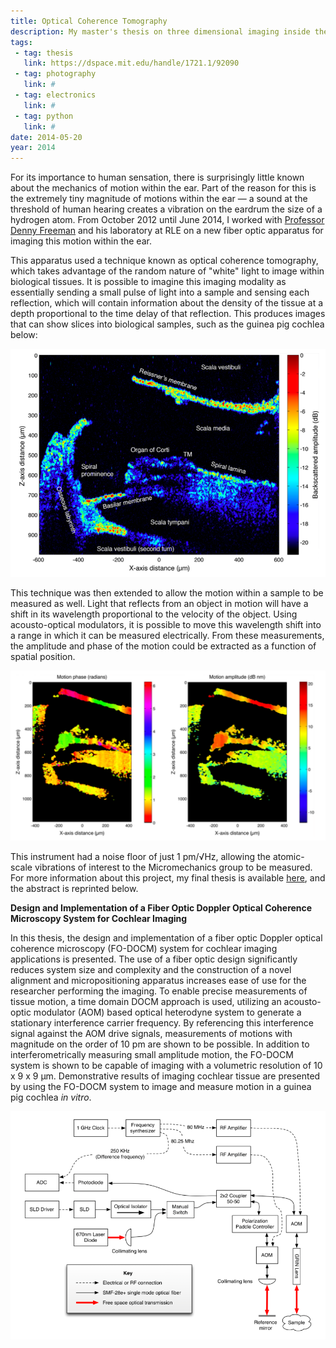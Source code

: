```yaml
---
title: Optical Coherence Tomography
description: My master's thesis on three dimensional imaging inside the mammilian cochlea.
tags:
 - tag: thesis
   link: https://dspace.mit.edu/handle/1721.1/92090
 - tag: photography
   link: #
 - tag: electronics
   link: #
 - tag: python
   link: #
date: 2014-05-20
year: 2014
---
```


<p>For its importance to human sensation, there is surprisingly little known about the mechanics of motion within the ear. Part of the reason for this is the extremely tiny magnitude of motions within the ear &mdash; a sound at the threshold of human hearing creates a vibration on the eardrum the size of a hydrogen atom. From October 2012 until June 2014, I worked with <a href="http://www.rle.mit.edu/people/directory/dennis-freeman/">Professor Denny Freeman</a> and his laboratory at RLE on a new fiber optic apparatus for imaging this motion within the ear.</p>

<p>This apparatus used a technique known as optical coherence tomography, which takes advantage of the random nature of "white" light to image within biological tissues. It is possible to imagine this imaging modality as essentially sending a small pulse of light into a sample and sensing each reflection, which will contain information about the density of the tissue at a depth proportional to the time delay of that reflection. This produces images that can show slices into biological samples, such as the guinea pig cochlea below:
</p>
<p>
<img src="images/oct_reflectivity.png">
</p>
<p>This technique was then extended to allow the motion within a sample to be measured as well. Light that reflects from an object in motion will have a shift in its wavelength proportional to the velocity of the object. Using acousto-optical modulators, it is possible to move this wavelength shift into a range in which it can be measured electrically. From these measurements, the amplitude and phase of the motion could be extracted as a function of spatial position.</p>
<p>
<img src="images/oct.png">
</p>
<p>This instrument had a noise floor of just 1 pm/&radic;Hz, allowing the atomic-scale vibrations of interest to the Micromechanics group to be measured. For more information about this project, my final thesis is available <a href="https://dspace.mit.edu/handle/1721.1/92090">here</a>, and the abstract is reprinted below.</p>
<p><strong>Design and Implementation of a Fiber Optic Doppler Optical Coherence Microscopy System for Cochlear Imaging</strong></p>
<p>In this thesis, the design and implementation of a fiber optic Doppler optical coherence microscopy (FO-DOCM) system for cochlear imaging applications is presented. The use of a fiber optic design significantly reduces system size and complexity and the construction of a novel alignment and micropositioning apparatus increases ease of use for the researcher performing the imaging. To enable precise measurements of tissue motion, a time domain DOCM approach is used, utilizing an acousto-optic modulator (AOM) based optical heterodyne system to generate a stationary interference carrier frequency. By referencing this interference signal against the AOM drive signals, measurements of motions with magnitude on the order of 10 pm are shown to be possible. In addition to interferometrically measuring small amplitude motion, the FO-DOCM system is shown to be capable of imaging with a volumetric resolution of 10 x 9 x 9 &mu;m. Demonstrative results of imaging cochlear tissue are presented by using the FO-DOCM system to image and measure motion in a guinea pig cochlea <em>in vitro</em>.</p>

<p>
<img src="images/block_diagram.png" />
</p>